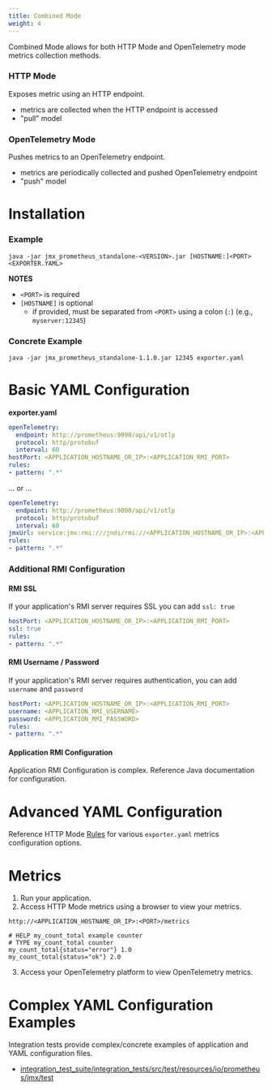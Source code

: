 ```yaml
---
title: Combined Mode
weight: 4
---
```


Combined Mode allows for both HTTP Mode and OpenTelemetry mode metrics collection methods.

### HTTP Mode

Exposes metric using an HTTP endpoint.

- metrics are collected when the HTTP endpoint is accessed
- "pull" model

### OpenTelemetry Mode

Pushes metrics to an OpenTelemetry endpoint.

- metrics are periodically collected and pushed OpenTelemetry endpoint
- "push" model

# Installation

### Example

```shell
java -jar jmx_prometheus_standalone-<VERSION>.jar [HOSTNAME:]<PORT> <EXPORTER.YAML>
```

**NOTES**

- `<PORT>` is required
- `[HOSTNAME]` is optional
  - if provided, must be separated from `<PORT>` using a colon (`:`) (e.g., `myserver:12345`)

### Concrete Example

```shell
java -jar jmx_prometheus_standalone-1.1.0.jar 12345 exporter.yaml
```

# Basic YAML Configuration

**exporter.yaml**

```yaml
openTelemetry:
  endpoint: http://prometheus:9090/api/v1/otlp
  protocol: http/protobuf
  interval: 60
hostPort: <APPLICATION_HOSTNAME_OR_IP>:<APPLICATION_RMI_PORT>
rules:
- pattern: ".*"
```

... or ...

```yaml
openTelemetry:
  endpoint: http://prometheus:9090/api/v1/otlp
  protocol: http/protobuf
  interval: 60
jmxUrl: service:jmx:rmi:///jndi/rmi://<APPLICATION_HOSTNAME_OR_IP>:<APPLICATION_RMI_PORT>/jmxrmi
rules:
- pattern: ".*"
```

### Additional RMI Configuration

#### RMI SSL

If your application's RMI server requires SSL you can add `ssl: true`

```yaml
hostPort: <APPLICATION_HOSTNAME_OR_IP>:<APPLICATION_RMI_PORT>
ssl: true
rules:
- pattern: ".*"
```

#### RMI Username / Password

If your application's RMI server requires authentication, you can add `username` and `password`

```yaml
hostPort: <APPLICATION_HOSTNAME_OR_IP>:<APPLICATION_RMI_PORT>
username: <APPLICATION_RMI_USERNAME>
password: <APPLICATION_RMI_PASSWORD>
rules:
- pattern: ".*"
```

#### Application RMI Configuration

Application RMI Configuration is complex. Reference Java documentation for configuration.

# Advanced YAML Configuration

Reference HTTP Mode [Rules](/rules/rules/) for various `exporter.yaml` metrics configuration options.

# Metrics

1. Run your application.
2. Access HTTP Mode metrics using a browser to view your metrics.

```
http://<APPLICATION_HOSTNAME_OR_IP>:<PORT>/metrics
```

```
# HELP my_count_total example counter
# TYPE my_count_total counter
my_count_total{status="error"} 1.0
my_count_total{status="ok"} 2.0
```

3. Access your OpenTelemetry platform to view OpenTelemetry metrics.

#  Complex YAML Configuration Examples

 Integration tests  provide complex/concrete examples of application and YAML configuration files.

- [integration_test_suite/integration_tests/src/test/resources/io/prometheus/jmx/test](https://github.com/prometheus/jmx_exporter/tree/main/integration_test_suite/integration_tests/src/test/resources/io/prometheus/jmx/test)
